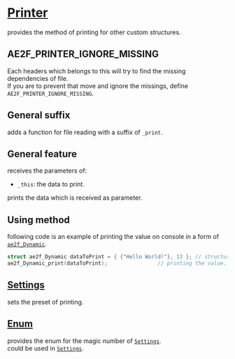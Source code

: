 # <a href="../README.md#Printer">Printer</a>
provides the method of printing for other custom structures.

## AE2F_PRINTER_IGNORE_MISSING
Each headers which belongs to this will try to find the missing dependencies of file.  
If you are to prevent that move and ignore the missings, define `AE2F_PRINTER_IGNORE_MISSING`.

## General suffix
adds a function for file reading with a suffix of `_print`.  

## General feature
receives the parameters of:
+ `_this`: the data to print.

prints the data which is received as parameter.

## Using method
following code is an example of printing the value on console in a form of <a href="./Container/Dynamic.md">`ae2f_Dynamic`</a>.
```c
struct ae2f_Dynamic dataToPrint = { {"Hello World!"}, 13 };	// structure containing the value.
ae2f_Dynamic_print(dataToPrint);				// printing the value.
```

## <a id="Settings" href="./Printer/Settings.md">Settings</a>
sets the preset of printing.

## <a id="Enum" href="./Printer/Enum.md">Enum</a>
provides the enum for the magic number of <a href="#Settings">`Settings`</a>.  
could be used in <a href="#Settings">`Settings`</a>.
